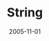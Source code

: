 ﻿---
title: String
toc: false
type: specs
date: "2005-11-01"
draft: false
specification: KBL
version: 2.3.sr1
documentType: "Recommendation"
elementType: Class
classes:
  - String
menu_name: kbl-2.3.sr1
---
